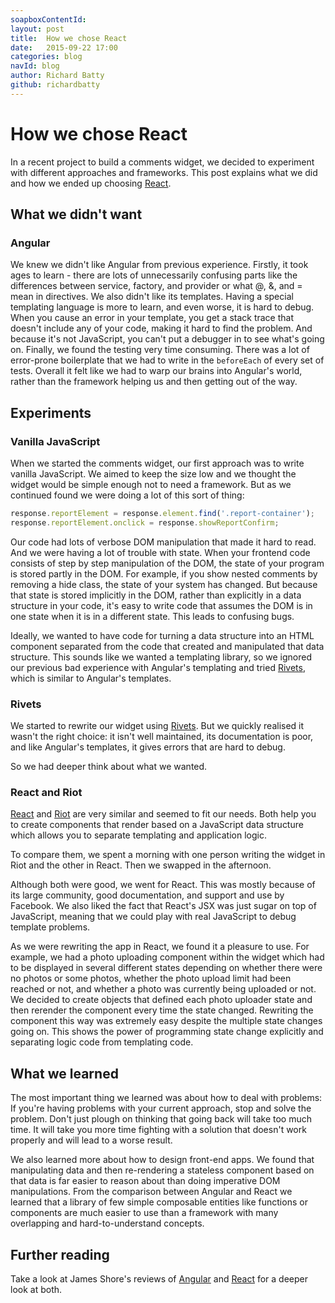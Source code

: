 ```yaml
---
soapboxContentId:
layout: post
title:  How we chose React
date:   2015-09-22 17:00
categories: blog
navId: blog
author: Richard Batty
github: richardbatty
---
```



# How we chose React

In a recent project to build a comments widget, we decided to experiment with different approaches and frameworks. This post explains what we did and how we ended up choosing [React](https://facebook.github.io/react/).

## What we didn't want

### Angular

We knew we didn't like Angular from previous experience. Firstly, it took ages to learn - there are lots of unnecessarily confusing parts like the differences between service, factory, and provider or what @, &, and = mean in directives. We also didn't like its templates. Having a special templating language is more to learn, and even worse, it is hard to debug. When you cause an error in your template, you get a stack trace that doesn't include any of your code, making it hard to find the problem. And because it's not JavaScript, you can't put a debugger in to see what's going on. Finally, we found the testing very time consuming. There was a lot of error-prone boilerplate that we had to write in the ```beforeEach``` of every set of tests. Overall it felt like we had to warp our brains into Angular's world, rather than the framework helping us and then getting out of the way.

## Experiments

### Vanilla JavaScript

When we started the comments widget, our first approach was to write vanilla JavaScript. We aimed to keep the size low and we thought the widget would be simple enough not to need a framework. But as we continued found we were doing a lot of this sort of thing:

```javascript
response.reportElement = response.element.find('.report-container');
response.reportElement.onclick = response.showReportConfirm;
```

Our code had lots of verbose DOM manipulation that made it hard to read. And we were having a lot of trouble with state. When your frontend code consists of step by step manipulation of the DOM, the state of your program is stored partly in the DOM. For example, if you show nested comments by removing a hide class, the state of your system has changed. But because that state is stored implicitly in the DOM, rather than explicitly in a data structure in your code, it's easy to write code that assumes the DOM is in one state when it is in a different state. This leads to confusing bugs.

Ideally, we wanted to have code for turning a data structure into an HTML component separated from the code that created and manipulated that data structure. This sounds like we wanted a templating library, so we ignored our previous bad experience with Angular's templating and tried [Rivets](https://github.com/mikeric/rivets), which is similar to Angular's templates.

### Rivets

We started to rewrite our widget using [Rivets](https://github.com/mikeric/rivets). But we quickly realised it wasn't the right choice: it isn't well maintained, its documentation is poor, and like Angular's templates, it gives errors that are hard to debug.

So we had deeper think about what we wanted.

### React and Riot

[React](https://facebook.github.io/react/) and [Riot](http://riotjs.com/) are very similar and seemed to fit our needs. Both help you to create components that render based on a JavaScript data structure which allows you to separate templating and application logic.

To compare them, we spent a morning with one person writing the widget in Riot and the other in React. Then we swapped in the afternoon.

Although both were good, we went for React. This was mostly because of its large community, good documentation, and support and use by Facebook. We also liked the fact that React's JSX was just sugar on top of JavaScript, meaning that we could play with real JavaScript to debug template problems.

As we were rewriting the app in React, we found it a pleasure to use. For example, we had a photo uploading component within the widget which had to be displayed in several different states depending on whether there were no photos or some photos, whether the photo upload limit had been reached or not, and whether a photo was currently being uploaded or not. We decided to create objects that defined each photo uploader state and then rerender the component every time the state changed. Rewriting the component this way was extremely easy despite the multiple state changes going on. This shows the power of programming state change explicitly and separating logic code from templating code.

## What we learned

The most important thing we learned was about how to deal with problems: If you're having problems with your current approach, stop and solve the problem. Don't just plough on thinking that going back will take too much time. It will take you more time fighting with a solution that doesn't work properly and will lead to a worse result.

We also learned more about how to design front-end apps. We found that manipulating data and then re-rendering a stateless component based on that data is far easier to reason about than doing imperative DOM manipulations. From the comparison between Angular and React we learned that a library of few simple composable entities like functions or components are much easier to use than a framework with many overlapping and hard-to-understand concepts.

## Further reading

Take a look at James Shore's reviews of [Angular](http://www.letscodejavascript.com/v3/blog/2015/01/Angular_review) and [React](http://www.letscodejavascript.com/v3/blog/2014/09/react_review) for a deeper look at both.
